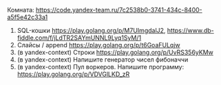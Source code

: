 Комната: https://code.yandex-team.ru/7c2538b0-3741-434c-8400-a5f5e42c33a1

1. SQL-кошки https://play.golang.org/p/M7UImgdalJ2, https://www.db-fiddle.com/f/jLdTR2SAYmUNNL9Lyq1SyM/1
1. Слайсы / append https://play.golang.org/p/t6GoaFULqjw
1. (в yandex-context) Строки https://play.golang.org/p/UvRS356yKMw
1. (в yandex-context) Напишите генератор чисел фибоначчи 
1. (в yandex-context) Пул воркеров. Напишите программу: https://play.golang.org/p/VDVGlLKD_zR